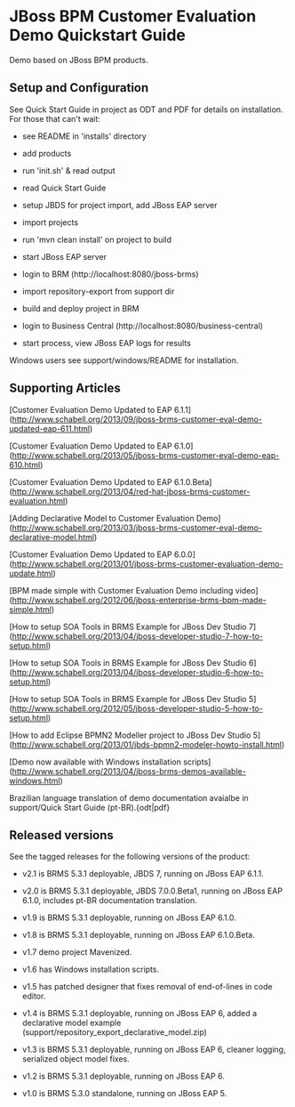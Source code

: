JBoss BPM Customer Evaluation Demo Quickstart Guide
===================================================

Demo based on JBoss BPM products.


Setup and Configuration
-----------------------

See Quick Start Guide in project as ODT and PDF for details on installation. For those that can't wait:

- see README in 'installs' directory

- add products 

- run 'init.sh' & read output

- read Quick Start Guide

- setup JBDS for project import, add JBoss EAP server

- import projects

- run 'mvn clean install' on project to build

- start JBoss EAP server

- login to BRM (http://localhost:8080/jboss-brms)

- import repository-export from support dir

- build and deploy project in BRM

- login to Business Central (http://localhost:8080/business-central)

- start process, view JBoss EAP logs for results

Windows users see support/windows/README for installation.


Supporting Articles
-------------------

[Customer Evaluation Demo Updated to EAP 6.1.1] (http://www.schabell.org/2013/09/jboss-brms-customer-eval-demo-updated-eap-611.html)

[Customer Evaluation Demo Updated to EAP 6.1.0] (http://www.schabell.org/2013/05/jboss-brms-customer-eval-demo-eap-610.html)

[Customer Evaluation Demo Updated to EAP 6.1.0.Beta] (http://www.schabell.org/2013/04/red-hat-jboss-brms-customer-evaluation.html)

[Adding Declarative Model to Customer Evaluation Demo] (http://www.schabell.org/2013/03/jboss-brms-customer-eval-demo-declarative-model.html)

[Customer Evaluation Demo Updated to EAP 6.0.0] (http://www.schabell.org/2013/01/jboss-brms-customer-evaluation-demo-update.html)

[BPM made simple with Customer Evaluation Demo including video] (http://www.schabell.org/2012/06/jboss-enterprise-brms-bpm-made-simple.html)

[How to setup SOA Tools in BRMS Example for JBoss Dev Studio 7] (http://www.schabell.org/2013/04/jboss-developer-studio-7-how-to-setup.html)

[How to setup SOA Tools in BRMS Example for JBoss Dev Studio 6] (http://www.schabell.org/2013/04/jboss-developer-studio-6-how-to-setup.html)

[How to setup SOA Tools in BRMS Example for JBoss Dev Studio 5] (http://www.schabell.org/2012/05/jboss-developer-studio-5-how-to-setup.html)

[How to add Eclipse BPMN2 Modeller project to JBoss Dev Studio 5] (http://www.schabell.org/2013/01/jbds-bpmn2-modeler-howto-install.html)

[Demo now available with Windows installation scripts] (http://www.schabell.org/2013/04/jboss-brms-demos-available-windows.html)

Brazilian language translation of demo documentation avaialbe in support/Quick Start Guide (pt-BR).{odt|pdf}


Released versions
-----------------

See the tagged releases for the following versions of the product:

- v2.1 is BRMS 5.3.1 deployable, JBDS 7, running on JBoss EAP 6.1.1.

- v2.0 is BRMS 5.3.1 deployable, JBDS 7.0.0.Beta1, running on JBoss EAP 6.1.0, includes pt-BR documentation translation.

- v1.9 is BRMS 5.3.1 deployable, running on JBoss EAP 6.1.0.

- v1.8 is BRMS 5.3.1 deployable, running on JBoss EAP 6.1.0.Beta.

- v1.7 demo project Mavenized.

- v1.6 has Windows installation scripts.

- v1.5 has patched designer that fixes removal of end-of-lines in code editor.

- v1.4 is BRMS 5.3.1 deployable, running on JBoss EAP 6, added a declarative model example
	(support/repository_export_declarative_model.zip)

- v1.3 is BRMS 5.3.1 deployable, running on JBoss EAP 6, cleaner logging, serialized object model fixes.

- v1.2 is BRMS 5.3.1 deployable, running on JBoss EAP 6.

- v1.0 is BRMS 5.3.0 standalone, running on JBoss EAP 5.

